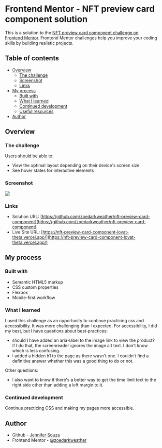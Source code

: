 # Frontend Mentor - NFT preview card component solution

This is a solution to the [NFT preview card component challenge on Frontend Mentor](https://www.frontendmentor.io/challenges/nft-preview-card-component-SbdUL_w0U). Frontend Mentor challenges help you improve your coding skills by building realistic projects. 

## Table of contents

- [Overview](#overview)
  - [The challenge](#the-challenge)
  - [Screenshot](#screenshot)
  - [Links](#links)
- [My process](#my-process)
  - [Built with](#built-with)
  - [What I learned](#what-i-learned)
  - [Continued development](#continued-development)
  - [Useful resources](#useful-resources)
- [Author](#author)


## Overview

### The challenge

Users should be able to:

- View the optimal layout depending on their device's screen size
- See hover states for interactive elements

### Screenshot

![](./screenshot.jpg)

### Links

- Solution URL: [https://github.com/zoedarkweather/nft-preview-card-component](https://github.com/zoedarkweather/nft-preview-card-component)
- Live Site URL: [https://nft-preview-card-component-lovat-theta.vercel.app/](https://nft-preview-card-component-lovat-theta.vercel.app/)

## My process

### Built with

- Semantic HTML5 markup
- CSS custom properties
- Flexbox
- Mobile-first workflow

### What I learned

I used this challenge as an opportunity to continue practicing css and accessibility. It was more challenging than I expected. For accessibility, I did my best, but I have questions about best-practices:
- should I have added an aria-label to the image link to view the product? If I do that, the screenreader ignores the image alt text. I don't know which is less confusing.
- I added a hidden h1 to the page as there wasn't one. I couldn't find a definitive answer whether this was a good thing to do or not.  

Other questions:
- I also want to know if there's a better way to get the time limit text to the right side other than adding a left margin to it.

### Continued development

Continue practicing CSS and making my pages more accessible.

## Author

- Github - [Jennifer Souza](https://github.com/zoedarkweather)
- Frontend Mentor - [@zoedarkweather](https://www.frontendmentor.io/profile/zoedarkweather)